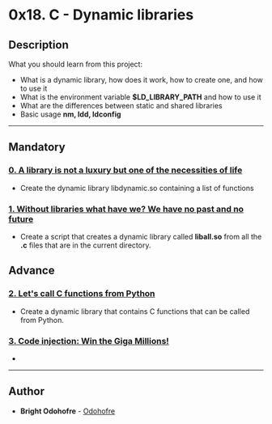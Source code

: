# 0x18. C - Dynamic libraries

## Description

What you should learn from this project:

* What is a dynamic library, how does it work, how to create one, and how to use it
* What is the environment variable **$LD_LIBRARY_PATH** and how to use it
* What are the differences between static and shared libraries
* Basic usage **nm, ldd, ldconfig**

---

## Mandatory

### [0. A library is not a luxury but one of the necessities of life](./libdynamic.so)

* Create the dynamic library libdynamic.so containing a list of functions

### [1. Without libraries what have we? We have no past and no future](./1-create_dynamic_lib.sh)

* Create a script that creates a dynamic library called **liball.so** from all the **.c** files that are in the current directory.

## Advance

### [2. Let's call C functions from Python](./100-operations.so)

* Create a dynamic library that contains C functions that can be called from Python.

### [3. Code injection: Win the Giga Millions!](./101-make_me_win.sh)

*

---

## Author

* **Bright Odohofre** - [Odohofre](https://github.com/Odohofre)
